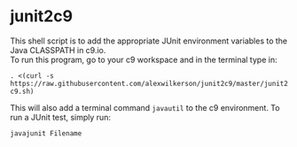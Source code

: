 # junit2c9
This shell script is to add the appropriate JUnit environment variables to the Java CLASSPATH in c9.io.  
To run this program, go to your c9 workspace and in the terminal type in:

`. <(curl -s https://raw.githubusercontent.com/alexwilkerson/junit2c9/master/junit2c9.sh)`

This will also add a terminal command `javautil` to the c9 environment. To run a JUnit test, simply run:

`javajunit Filename`
